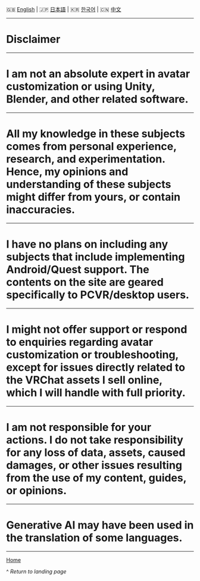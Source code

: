 🇬🇧 [English](0.md) | 🇯🇵 [日本語](0.ja.md) | 🇰🇷 [한국어](0.ko.md) | 🇨🇳 [中文](0.zh.md)

---

# Disclaimer

---

# I am not an absolute expert in avatar customization or using Unity, Blender, and other related software. 

---

# All my knowledge in these subjects comes from personal experience, research, and experimentation. Hence, my opinions and understanding of these subjects might differ from yours, or contain inaccuracies. 

---

# I have no plans on including any subjects that include implementing Android/Quest support. The contents on the site are geared specifically to PCVR/desktop users. 

---

# I might not offer support or respond to enquiries regarding avatar customization or troubleshooting, except for issues directly related to the VRChat assets I sell online, which I will handle with full priority. 

---

# I am not responsible for your actions. I do not take responsibility for any loss of data, assets, caused damages, or other issues resulting from the use of my content, guides, or opinions.

---

# Generative AI may have been used in the translation of some languages.

---

[Home](../README.md)

^ *Return to landing page*

